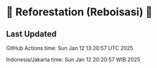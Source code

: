 
# 🌳 Reforestation (Reboisasi) 🌲

## Last Updated

GitHub Actions time: Sun Jan 12 13:20:57 UTC 2025

Indonesia/Jakarta time: Sun Jan 12 20:20:57 WIB 2025
